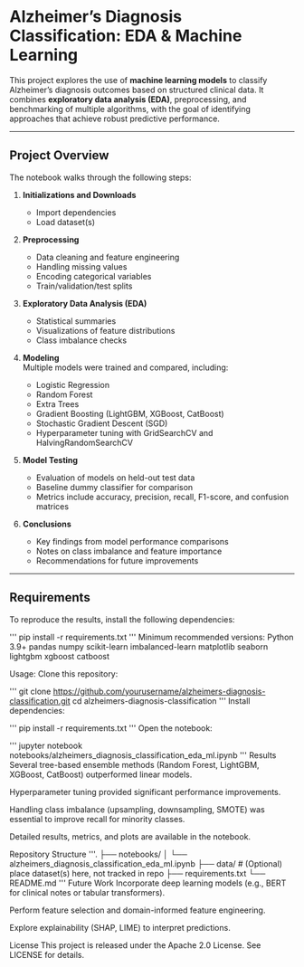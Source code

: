 # Alzheimer’s Diagnosis Classification: EDA & Machine Learning

This project explores the use of **machine learning models** to classify Alzheimer’s diagnosis outcomes based on structured clinical data. It combines **exploratory data analysis (EDA)**, preprocessing, and benchmarking of multiple algorithms, with the goal of identifying approaches that achieve robust predictive performance.

---

## Project Overview
The notebook walks through the following steps:

1. **Initializations and Downloads**  
   - Import dependencies  
   - Load dataset(s)  

2. **Preprocessing**  
   - Data cleaning and feature engineering  
   - Handling missing values  
   - Encoding categorical variables  
   - Train/validation/test splits  

3. **Exploratory Data Analysis (EDA)**  
   - Statistical summaries  
   - Visualizations of feature distributions  
   - Class imbalance checks  

4. **Modeling**  
   Multiple models were trained and compared, including:  
   - Logistic Regression  
   - Random Forest  
   - Extra Trees  
   - Gradient Boosting (LightGBM, XGBoost, CatBoost)  
   - Stochastic Gradient Descent (SGD)  
   - Hyperparameter tuning with GridSearchCV and HalvingRandomSearchCV  

5. **Model Testing**  
   - Evaluation of models on held-out test data  
   - Baseline dummy classifier for comparison  
   - Metrics include accuracy, precision, recall, F1-score, and confusion matrices  

6. **Conclusions**  
   - Key findings from model performance comparisons  
   - Notes on class imbalance and feature importance  
   - Recommendations for future improvements  

---

## Requirements
To reproduce the results, install the following dependencies:

'''
pip install -r requirements.txt
'''
Minimum recommended versions:
Python 3.9+
pandas
numpy
scikit-learn
imbalanced-learn
matplotlib
seaborn
lightgbm
xgboost
catboost

Usage:
Clone this repository:

'''
git clone https://github.com/yourusername/alzheimers-diagnosis-classification.git
cd alzheimers-diagnosis-classification
'''
Install dependencies:

'''
pip install -r requirements.txt
'''
Open the notebook:

'''
jupyter notebook notebooks/alzheimers_diagnosis_classification_eda_ml.ipynb
'''
Results
Several tree-based ensemble methods (Random Forest, LightGBM, XGBoost, CatBoost) outperformed linear models.

Hyperparameter tuning provided significant performance improvements.

Handling class imbalance (upsampling, downsampling, SMOTE) was essential to improve recall for minority classes.

Detailed results, metrics, and plots are available in the notebook.

Repository Structure
'''.
├── notebooks/
│   └── alzheimers_diagnosis_classification_eda_ml.ipynb
├── data/                # (Optional) place dataset(s) here, not tracked in repo
├── requirements.txt
└── README.md
'''
Future Work
Incorporate deep learning models (e.g., BERT for clinical notes or tabular transformers).

Perform feature selection and domain-informed feature engineering.

Explore explainability (SHAP, LIME) to interpret predictions.

License
This project is released under the Apache 2.0 License. See LICENSE for details.
